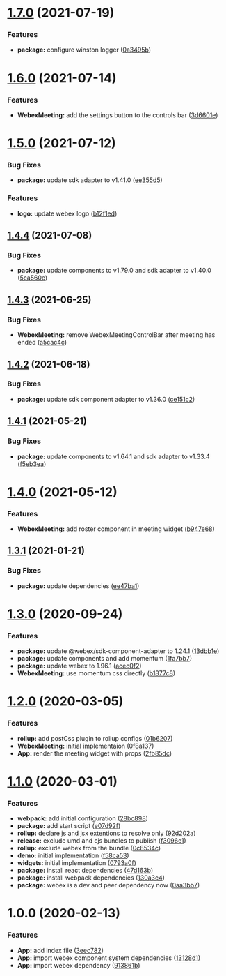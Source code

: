 # [1.7.0](https://github.com/webex/widgets/compare/v1.6.0...v1.7.0) (2021-07-19)


### Features

* **package:** configure winston logger ([0a3495b](https://github.com/webex/widgets/commit/0a3495b452b78a7d7cc489e561afeeb91055c626))

# [1.6.0](https://github.com/webex/widgets/compare/v1.5.0...v1.6.0) (2021-07-14)


### Features

* **WebexMeeting:** add the settings button to the controls bar ([3d6601e](https://github.com/webex/widgets/commit/3d6601e162d8d04050d6999662433aca8e6a611f))

# [1.5.0](https://github.com/webex/widgets/compare/v1.4.4...v1.5.0) (2021-07-12)


### Bug Fixes

* **package:** update sdk adapter to v1.41.0 ([ee355d5](https://github.com/webex/widgets/commit/ee355d548b4122aeeb7f900b245a3517b889d9bc))


### Features

* **logo:** update webex logo ([b12f1ed](https://github.com/webex/widgets/commit/b12f1edc8e0c35987684d8fb73423518596dad83))

## [1.4.4](https://github.com/webex/widgets/compare/v1.4.3...v1.4.4) (2021-07-08)


### Bug Fixes

* **package:** update components to v1.79.0 and sdk adapter to v1.40.0 ([5ca560e](https://github.com/webex/widgets/commit/5ca560e03976868a033a5e3077374460f81fcaa9))

## [1.4.3](https://github.com/webex/widgets/compare/v1.4.2...v1.4.3) (2021-06-25)


### Bug Fixes

* **WebexMeeting:** remove WebexMeetingControlBar after meeting has ended ([a5cac4c](https://github.com/webex/widgets/commit/a5cac4c29b601c73b85848636631d6f67bac1221))

## [1.4.2](https://github.com/webex/widgets/compare/v1.4.1...v1.4.2) (2021-06-18)


### Bug Fixes

* **package:** update sdk component adapter to v1.36.0 ([ce151c2](https://github.com/webex/widgets/commit/ce151c208189165e084fd62fd3fb9dc943986b11))

## [1.4.1](https://github.com/webex/widgets/compare/v1.4.0...v1.4.1) (2021-05-21)


### Bug Fixes

* **package:** update components to v1.64.1 and sdk adapter  to v1.33.4 ([f5eb3ea](https://github.com/webex/widgets/commit/f5eb3ea573094cb1733d07ed80ac288f77124791))

# [1.4.0](https://github.com/webex/widgets/compare/v1.3.1...v1.4.0) (2021-05-12)


### Features

* **WebexMeeting:** add roster component in meeting widget ([b947e68](https://github.com/webex/widgets/commit/b947e68d4cc43329150d76e1fa56475cc9834876))

## [1.3.1](https://github.com/webex/widgets/compare/v1.3.0...v1.3.1) (2021-01-21)


### Bug Fixes

* **package:** update dependencies ([ee47ba1](https://github.com/webex/widgets/commit/ee47ba115a48cdbe04669220513d2ba69cb6b70e))

# [1.3.0](https://github.com/webex/widgets/compare/v1.2.0...v1.3.0) (2020-09-24)


### Features

* **package:** update @webex/sdk-component-adapter to 1.24.1 ([13dbb1e](https://github.com/webex/widgets/commit/13dbb1e03728bf1742a5de55b6024bf9b6a1a6f1))
* **package:** update components and add momentum ([1fa7bb7](https://github.com/webex/widgets/commit/1fa7bb7c7c885d4a57ad36c86296666f0269c5cb))
* **package:** update webex to 1.96.1 ([acec0f2](https://github.com/webex/widgets/commit/acec0f24b7a3cec77da0a75bbd402a27f7fe2850))
* **WebexMeeting:** use momentum css directly ([b1877c8](https://github.com/webex/widgets/commit/b1877c8624124410c80e07cf6633649190b8a597))

# [1.2.0](https://github.com/webex/widgets/compare/v1.1.0...v1.2.0) (2020-03-05)


### Features

* **rollup:** add postCss plugin to rollup configs ([01b6207](https://github.com/webex/widgets/commit/01b62077e4a3c97823454ab83a8771be00b3d1a0))
* **WebexMeeting:** initial implementaion ([0f8a137](https://github.com/webex/widgets/commit/0f8a1379dabe37bd450ab56004cdfbade1563534))
* **App:** render the meeting widget with props ([2fb85dc](https://github.com/webex/widgets/commit/2fb85dc5edb7160f1d3b62256ba795105eb557df))

# [1.1.0](https://github.com/webex/widgets/compare/v1.0.0...v1.1.0) (2020-03-01)


### Features

* **webpack:** add initial configuration ([28bc898](https://github.com/webex/widgets/commit/28bc89852d523ca3c2eb02c263e8fb4d8c5bef4a))
* **package:** add start script ([e07d92f](https://github.com/webex/widgets/commit/e07d92fa5fcc98ad6f5cc4d0b4602085878252a3))
* **rollup:** declare js and jsx extentions to resolve only ([92d202a](https://github.com/webex/widgets/commit/92d202ab97e9679af389d71b514f188563fe851b))
* **release:** exclude umd and cjs bundles to publish ([f3096e1](https://github.com/webex/widgets/commit/f3096e1d91e5336652699d746ae2130ee45b664e))
* **rollup:** exclude webex from the bundle ([0c8534c](https://github.com/webex/widgets/commit/0c8534c1ed77fb8e02b43e12b7c2bfdaa996d39e))
* **demo:** initial implementation ([f58ca53](https://github.com/webex/widgets/commit/f58ca53d16d1c7d976021e3ca42bc52fe9711c59))
* **widgets:** initial implementation ([0793a0f](https://github.com/webex/widgets/commit/0793a0fa5c6b72fac8c4230b2570d7a120e8f54a))
* **package:** install react dependencies ([47d163b](https://github.com/webex/widgets/commit/47d163b6db332b197ee778157b56d48307132ba8))
* **package:** install webpack dependencies ([130a3c4](https://github.com/webex/widgets/commit/130a3c40c3df7386890c1986faa0da6f89334742))
* **package:** webex is a dev and peer dependency now ([0aa3bb7](https://github.com/webex/widgets/commit/0aa3bb709b9bde992f10680f5e09ad4775e0cdcc))

# 1.0.0 (2020-02-13)


### Features

* **App:** add index file ([3eec782](https://github.com/webex/widgets/commit/3eec782ac2885a6f4f32dbc22a580bd226c82f9a))
* **App:** import webex component system dependencies ([13128d1](https://github.com/webex/widgets/commit/13128d1899569f6b8c0aca5e5ac31abe739da1ae))
* **App:** import webex dependency ([913861b](https://github.com/webex/widgets/commit/913861b16ec82e3ff90346517153df42ce55c13e))
